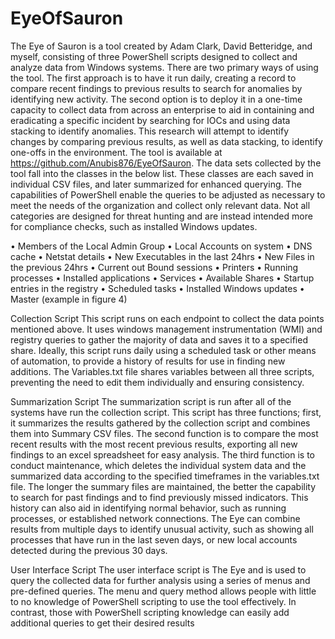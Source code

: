# EyeOfSauron

The Eye of Sauron is a tool created by Adam Clark, David Betteridge, and myself, consisting of three PowerShell scripts designed to collect and analyze data from Windows systems.  There are two primary ways of using the tool.  The first approach is to have it run daily, creating a record to compare recent findings to previous results to search for anomalies by identifying new activity.  The second option is to deploy it in a one-time capacity to collect data from across an enterprise to aid in containing and eradicating a specific incident by searching for IOCs and using data stacking to identify anomalies.  This research will attempt to identify changes by comparing previous results, as well as data stacking, to identify one-offs in the environment.  The tool is available at https://github.com/Anubis876/EyeOfSauron.
The data sets collected by the tool fall into the classes in the below list.  These classes are each saved in individual CSV files, and later summarized for enhanced querying.  The capabilities of PowerShell enable the queries to be adjusted as necessary to meet the needs of the organization and collect only relevant data.  Not all categories are designed for threat hunting and are instead intended more for compliance checks, such as installed Windows updates.  
 
•	Members of the Local Admin Group
•	Local Accounts on system
•	DNS cache
•	Netstat details
•	New Executables in the last 24hrs
•	New Files in the previous 24hrs
•	Current out Bound sessions
•	Printers
•	Running processes
•	Installed applications
•	Services
•	Available Shares
•	Startup entries in the registry
•	Scheduled tasks
•	Installed Windows updates
•	Master (example in figure 4)

Collection Script
This script runs on each endpoint to collect the data points mentioned above. It uses windows management instrumentation (WMI) and registry queries to gather the majority of data and saves it to a specified share.  Ideally, this script runs daily using a scheduled task or other means of automation, to provide a history of results for use in finding new additions. The Variables.txt file shares variables between all three scripts, preventing the need to edit them individually and ensuring consistency.

Summarization Script
The summarization script is run after all of the systems have run the collection script.  This script has three functions; first, it summarizes the results gathered by the collection script and combines them into Summary CSV files.  The second function is to compare the most recent results with the most recent previous results, exporting all new findings to an excel spreadsheet for easy analysis.  The third function is to conduct maintenance, which deletes the individual system data and the summarized data according to the specified timeframes in the variables.txt file.
The longer the summary files are maintained, the better the capability to search for past findings and to find previously missed indicators.  This history can also aid in identifying normal behavior, such as running processes, or established network connections.  The Eye can combine results from multiple days to identify unusual activity, such as showing all processes that have run in the last seven days, or new local accounts detected during the previous 30 days.

User Interface Script 
The user interface script is The Eye and is used to query the collected data for further analysis using a series of menus and pre-defined queries.  The menu and query method allows people with little to no knowledge of PowerShell scripting to use the tool effectively. In contrast, those with PowerShell scripting knowledge can easily add additional queries to get their desired results
